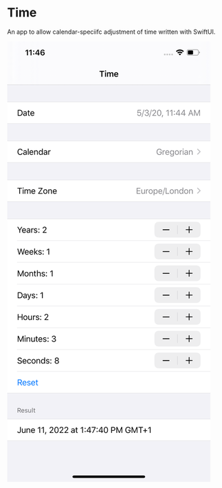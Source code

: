 # Time

An app to allow calendar-speciifc adjustment of time written with SwiftUI.

![Time](Time.png)